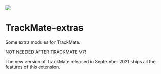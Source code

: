 [![](https://travis-ci.org/tinevez/TrackMate-extras.svg?branch=master)](https://travis-ci.org/tinevez/TrackMate-extras)

TrackMate-extras
================

Some extra modules for TrackMate.

NOT NEEDED AFTER TRACKMATE V7!

The new version of TrackMate released in September 2021 ships all the features of this extension.

